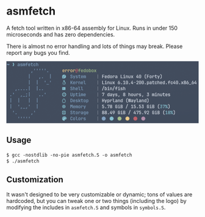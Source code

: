 # asmfetch

A fetch tool written in x86-64 assembly for Linux.
Runs in under 150 microseconds and has zero dependencies.

There is almost no error handling and lots of things may break.
Please report any bugs you find.

![Preview](/asmfetch.png)

## Usage

```shell
$ gcc -nostdlib -no-pie asmfetch.S -o asmfetch
$ ./asmfetch
```

## Customization

It wasn't designed to be very customizable or dynamic; tons of values
are hardcoded, but you can tweak one or two things (including the logo)
by modifying the includes in `asmfetch.S` and symbols in `symbols.S`.
